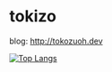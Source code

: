 # tokizo
  
blog: http://tokozuoh.dev  
  
[![Top Langs](https://github-readme-stats.vercel.app/api/top-langs/?username=tokizuoh&layout=compact)](https://github.com/anuraghazra/github-readme-stats)  
  
